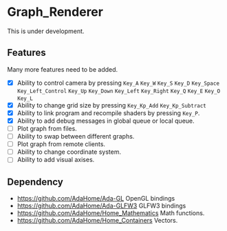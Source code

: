 # Graph_Renderer
This is under development.

## Features
Many more features need to be added.
* [X] Ability to control camera by pressing `Key_A` `Key_W` `Key_S` `Key_D` `Key_Space` `Key_Left_Control` `Key_Up` `Key_Down` `Key_Left` `Key_Right` `Key_Q` `Key_E` `Key_O` `Key_L`
* [X] Ability to change grid size by pressing `Key_Kp_Add` `Key_Kp_Subtract`
* [X] Ability to link program and recompile shaders by pressing `Key_P`.
* [X] Ability to add debug messages in global queue or local queue.
* [ ] Plot graph from files.
* [ ] Ability to swap between different graphs.
* [ ] Plot graph from remote clients.
* [ ] Ability to change coordinate system.
* [ ] Ability to add visual axises.

## Dependency
* https://github.com/AdaHome/Ada-GL
OpenGL bindings
* https://github.com/AdaHome/Ada-GLFW3
GLFW3 bindings
* https://github.com/AdaHome/Home_Mathematics
Math functions.
* https://github.com/AdaHome/Home_Containers
Vectors.

